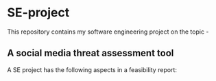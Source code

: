 # SE-project

This repository contains my software engineering project on the topic -
## A social media threat assessment tool

A SE project has the following aspects in a feasibility report:


